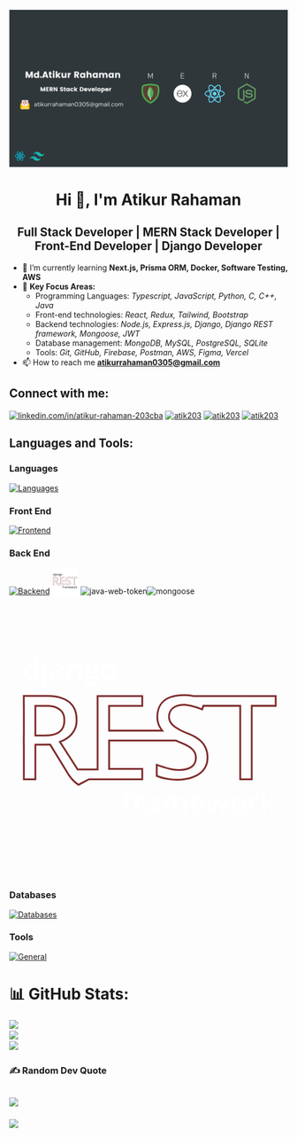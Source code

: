 ![Banner](https://raw.githubusercontent.com/Atik203/Atik203/main/images/github%20cover.png)

<h1 align="center">Hi 👋, I'm Atikur Rahaman</h1>
<h2 align="center">Full Stack Developer | MERN Stack Developer | Front-End Developer | Django Developer </h2>

- 🌱 I’m currently learning **Next.js, Prisma ORM, Docker, Software Testing, AWS**
- 🔭 **Key Focus Areas:**
  - Programming Languages: *Typescript, JavaScript, Python, C, C++, Java*
  - Front-end technologies: *React, Redux, Tailwind, Bootstrap*
  - Backend technologies: *Node.js, Express.js, Django, Django REST framework, Mongoose, JWT*
  - Database management: *MongoDB, MySQL, PostgreSQL, SQLite*
  - Tools: *Git, GitHub, Firebase, Postman, AWS, Figma, Vercel*
- 📫 How to reach me **atikurrahaman0305@gmail.com**


<h2 align="left">Connect with me:</h2>
<p align="left">
<a href="https://www.linkedin.com/in/atikur-rahaman-203cba/" target="blank"><img align="center" src="https://raw.githubusercontent.com/rahuldkjain/github-profile-readme-generator/master/src/images/icons/Social/linked-in-alt.svg" alt="linkedin.com/in/atikur-rahaman-203cba" height="30" width="40" /></a>
<a href="https://www.codechef.com/users/atik203" target="blank"><img align="center" src="https://cdn.codechef.com/images/cc-logo.svg" alt="atik203" height="30" width="40" /></a>
<a href="https://codeforces.com/profile/Atikur_Rahaman" target="blank"><img align="center" src="https://raw.githubusercontent.com/rahuldkjain/github-profile-readme-generator/master/src/images/icons/Social/codeforces.svg" alt="atik203" height="30" width="40" /></a>
<a href="https://www.leetcode.com/atik203" target="blank"><img align="center" src="https://raw.githubusercontent.com/rahuldkjain/github-profile-readme-generator/master/src/images/icons/Social/leet-code.svg" alt="atik203" height="30" width="40" /></a>
</p>


<h2 align="left">Languages and Tools:</h2>
<p align="left">  
<h3 align="left">Languages</h3>

[![Languages](https://skillicons.dev/icons?i=ts,js,py,c,cpp,java)](https://skillicons.dev)
  
<!-- Frontend -->
<h3 align="left">Front End</h3>

[![Frontend](https://skillicons.dev/icons?i=react,redux,tailwind,bootstrap,html,css)](https://skillicons.dev)

<!-- Backend -->
<h3 align="left">Back End</h3>

[![Backend](https://skillicons.dev/icons?i=nodejs,express,django)](https://skillicons.dev) <img style="background-color:white" src="https://raw.githubusercontent.com/devicons/devicon/master/icons/djangorest/djangorest-original-wordmark.svg" width="48" height="48"/>
 <img width="48" height="48" src="https://img.icons8.com/color/48/000000/java-web-token.png" alt="java-web-token"/><img width="48" height="48" src="https://img.icons8.com/color/48/mongoose.png" alt="mongoose"/>
<svg viewBox="0 0 128 128" xmlns="http://www.w3.org/2000/svg">
<path d="m81.067 45.112c-0.09946-8.89e-4 -0.19843-4.58e-4 -0.29674 0.0011-1.5153 0.02396-4.7619 0.01795-7.6695 1.334-2.9076 1.316-5.4641 4.0435-5.4641 9.2476 0 2.1998 0.73464 4.101 1.8867 5.7299h-23.211v-10.511h15.238v-5.3507h-21.365v5.3507h0.0016v10.511h-0.0016v5.351h0.0016v12.456l-3.5798-0.02143-4.9539 0.02278-7.755-12.048c1.8177-0.74956 3.5966-1.8279 4.9658-3.3387 1.4892-1.6432 2.4864-3.7902 2.4864-6.4468v-0.76408c0-3.8875-1.4825-6.6762-3.9001-8.4542-2.4176-1.778-5.7247-2.5638-9.4006-2.6476h-11.8v5.4112h0.030159v12.708h-0.030108v5.0513h0.030108v15.854h6.1256v-15.87l6.1604-0.01736 8.4575 13.759 0.01193 0.016c0.71617 0.94845 2.2048 3.0543 4.6105 4.5709l0.2037 0.12857 4.8617-2.564 3.8936-0.02333h20.944v-5.5609h-15.237v-12.222h30.129c0.01106 0.0052 0.01931 0.0092 0.03119 0.01465 1.8665 0.85339 4.132 1.6256 5.8956 2.7382 1.7636 1.1125 2.9969 2.4888 2.9969 4.6753 0 2.3534-1.0619 3.5857-2.5589 4.3336s-3.4534 0.93306-5.064 0.93306h-0.0028c-3.087 0.01916-6.7181-1.2924-9.8188-2.3278l-0.54844-0.18309v5.8834l0.24384 0.11121c3.0434 1.3874 7.5514 1.9289 10.135 1.8306 1.8531-9.72e-4 5.2375-0.36382 8.225-1.8591 2.9915-1.4972 5.5845-4.2095 5.5845-8.7219 0-3.492-1.3144-5.9958-3.1534-7.7878-1.839-1.7919-4.1825-2.8912-6.2751-3.7065l-8.19e-4 -2.78e-4 -5.42e-4 -2.78e-4c-0.7937-0.30608-2.299-0.9071-3.7957-1.7218-1.4944-0.81348-2.9719-1.8536-3.7103-2.944-0.4595-0.74598-0.74286-1.5768-0.79256-2.3617 0.0044-2.3794 1.1134-3.6626 2.5496-4.4196 1.4391-0.75844 3.2316-0.91934 4.4019-0.83487 2.3554 0.17001 6.4131 1.4988 7.711 2.053l0.4131 0.1763 0.60079-1.7649h16.244v33.667h6.1256v-33.667h11.011v-5.3038h-11.011v-0.0236h-6.1256v0.0236h-21.167c-1.1756-0.28384-2.3573-0.46504-3.5188-0.47548zm-0.0076 0.83324c1.0998 0.0099 2.2408 0.18255 3.3897 0.46355l0.04882 0.01194h22.089v-0.0236h4.4592v0.0236h11.011v3.6373h-11.011v33.667h-4.4592v-33.667h-17.674l-0.50938 1.497c-1.6373-0.6495-5.1548-1.7857-7.5586-1.9592-1.3007-0.09389-3.2078 0.06293-4.8506 0.92872-1.6427 0.86579-2.9953 2.5105-2.9953 5.1701v0.01248l8.19e-4 0.01275c0.05757 0.9537 0.39266 1.914 0.92221 2.7704l0.0043 0.0071 0.0046 0.0068c0.88251 1.3074 2.4554 2.3702 4.0067 3.2147 1.5514 0.84447 3.0889 1.4569 3.8939 1.7674 2.0511 0.79916 4.2887 1.8638 5.9949 3.5264 1.7066 1.6629 2.9017 3.9047 2.9017 7.1911 0 4.1997-2.3126 6.5696-5.1242 7.9768-2.8117 1.4072-6.1217 1.7715-7.8608 1.7715h-0.0081l-0.0079 2.78e-4c-2.3569 0.09074-6.6803-0.44192-9.5207-1.6597v-4.1757c2.9689 1.0013 6.4059 2.2062 9.5395 2.1867 1.6703-1.38e-4 3.7322-0.17082 5.4337-1.0209 1.7024-0.85056 3.0197-2.4597 3.0197-5.0789 0-2.5097-1.4992-4.1903-3.3856-5.3803-1.8864-1.19-4.1886-1.9658-5.9936-2.791-0.0316-0.01445-0.06825-0.03215-0.11012-0.05153l-0.08327-0.03852h-31.147v13.888h15.237v3.8944h-20.114l-4.0998 0.02441-4.6062 2.4292c-2.1169-1.3966-3.4676-3.2698-4.1844-4.2199l-8.681-14.122-7.4585 0.02061v15.868h-4.4592v-15.854h-0.030108v-3.3848h0.030108v-14.375h-0.030108v-3.7447h10.948c3.5677 0.08126 6.7076 0.85422 8.9259 2.4856 2.2183 1.6314 3.5605 4.1028 3.5605 7.7829v0.76408c0 2.4505-0.89759 4.3723-2.2705 5.8872-1.3729 1.5149-3.2316 2.6104-5.1196 3.3248l-0.4798 0.18161c2.8628 4.4171 5.7035 8.8487 8.5524 13.275l5.4069-0.02495 4.4136 0.02631v-14.127h-0.0016v-3.6845h0.0016v-12.178h-0.0016v-3.6842h19.699v3.6842h-15.238v12.178h25.726l-0.55902-0.68108c-1.3488-1.6431-2.1767-3.5777-2.1767-5.8821 0-4.9391 2.2818-7.2701 4.9742-8.4887 2.6924-1.2186 5.8075-1.2354 7.3392-1.2596 0.09212-0.0015 0.18424-0.0019 0.27612-0.0011zm-69.487 4.1665v14.375h5.0564c2.1262 0 4.3615-0.31202 6.1129-1.3668 1.7514-1.0547 2.9736-2.9004 2.9736-5.7199v-0.76408c0-2.8548-1.6037-4.5536-3.3362-5.4513-1.7325-0.89779-3.5777-1.0725-4.3387-1.0725zm0.83324 0.83324h5.6347c0.62035 0 2.4042 0.17503 3.9555 0.9789 1.5513 0.80387 2.8862 2.1587 2.8862 4.7117v0.76408c0 2.5883-1.0288 4.0777-2.5703 5.006s-3.6409 1.2474-5.683 1.2474h-4.2232z" fill="#7f2d2d"/>
<path d="m12.074 28.415a0.13889 0.13889 0 0 0-0.13887 0.13887v2.7444c0 0.14744 0.0092 0.33363 0.02685 0.56092 0.0075 0.09593 0.01505 0.14935 0.02251 0.22838-0.10936-0.12435-0.20838-0.25643-0.3442-0.36102-0.21961-0.17329-0.47933-0.30974-0.77655-0.40984-0.30238-0.10184-0.65005-0.15108-1.0426-0.15108-0.93303 0-1.7021 0.31987-2.2705 0.95259-0.57313 0.63368-0.85006 1.5614-0.85006 2.762 0 1.1879 0.27019 2.1055 0.83026 2.7311a0.13889 0.13889 0 0 0 2.778e-4 2.78e-4c0.5605 0.62095 1.3297 0.93333 2.2705 0.93333 0.40109 0 0.75289-0.04911 1.0557-0.15108a0.13889 0.13889 0 0 0 0.0011-2.77e-4c0.30145-0.10434 0.56336-0.24484 0.78307-0.42259l2.78e-4 -2.78e-4c0.15299-0.12138 0.26388-0.26659 0.38055-0.40848l0.12504 0.74211a0.13889 0.13889 0 0 0 0.13698 0.11582h0.88017a0.13889 0.13889 0 0 0 0.13887-0.13887v-9.7274a0.13889 0.13889 0 0 0-0.13887-0.13887zm4.1147 0.31274c-0.21589 0-0.41232 0.06873-0.56472 0.2037-0.15962 0.14108-0.23082 0.35882-0.23082 0.61652 0 0.25398 0.07168 0.47058 0.22893 0.6149a0.13889 0.13889 0 0 0 0.0016 0.0016c0.15243 0.13508 0.34902 0.20397 0.56499 0.20397 0.20801 0 0.39953-0.0698 0.55061-0.20316 0.16622-0.14284 0.2452-0.36191 0.2452-0.61734 0-0.25872-0.07859-0.47866-0.24656-0.61815-0.1509-0.13266-0.3418-0.20207-0.54926-0.20207zm21.769 2.2974c-0.59268 0-1.1051 0.09405-1.5347 0.28751-0.42877 0.19308-0.76444 0.47963-0.99382 0.85359-0.2301 0.37098-0.34257 0.81766-0.34258 1.3296 0 0.4858 0.12341 0.92213 0.37106 1.2957a0.13889 0.13889 0 0 0 0.0011 0.0016c0.2028 0.29669 0.47137 0.50851 0.77438 0.66833-0.2149 0.14386-0.3997 0.29306-0.5262 0.45595a0.13889 0.13889 0 0 0-5.56e-4 2.78e-4c-0.16273 0.21121-0.24547 0.4645-0.24547 0.74129 0 0.24472 0.0773 0.47133 0.22675 0.66101a0.13889 0.13889 0 0 0 0.0014 0.0016c0.07898 0.097 0.16842 0.18005 0.265 0.25225-0.38353 0.1191-0.72122 0.287-0.96724 0.546a0.13889 0.13889 0 0 0-8.33e-4 8.19e-4c-0.30688 0.32804-0.46436 0.73512-0.46436 1.1951 0 0.6432 0.28692 1.1681 0.8308 1.5225 1.39e-4 1.07e-4 4.16e-4 1.66e-4 5.55e-4 2.77e-4l2.78e-4 2.78e-4c0.54504 0.35884 1.3011 0.52864 2.2629 0.52864 1.2413 0 2.2032-0.20202 2.8846-0.6271 0.68114-0.42491 1.0372-1.064 1.0372-1.8621 0-0.63231-0.23149-1.1422-0.68569-1.4801l-5.55e-4 -2.78e-4c-0.44943-0.3375-1.0807-0.49637-1.8827-0.49637h-1.2678c-0.22012 0-0.40548-0.01637-0.55468-0.04692-0.14441-0.03366-0.24505-0.08412-0.30894-0.14132-0.05428-0.05211-0.0811-0.11287-0.0811-0.21672 0-0.1504 0.04274-0.27318 0.13318-0.38733 0.09282-0.11184 0.23878-0.21972 0.42422-0.32088 0.19554 0.02818 0.38886 0.04692 0.57801 0.04692 0.87126 0 1.5746-0.20668 2.0912-0.63198a0.13889 0.13889 0 0 0 5.56e-4 -2.78e-4c0.5156-0.42886 0.77927-1.022 0.77927-1.7384 0-0.29372-0.04621-0.56556-0.1405-0.81236-0.06238-0.16329-0.15239-0.2906-0.2376-0.42422l1.1224-0.13236a0.13889 0.13889 0 0 0 0.1226-0.13779v-0.66882a0.13889 0.13889 0 0 0-0.13887-0.13887h-2.4566c-0.08928-0.02418-0.18724-0.04484-0.29945-0.06076-0.1231-0.02161-0.25236-0.03644-0.38733-0.04503h-5.55e-4c-0.12977-0.01262-0.25952-0.01926-0.3895-0.01926zm-15.918 0.02496c-0.47536 0-0.92977 0.05777-1.3624 0.17359-0.42747 0.11443-0.80802 0.25274-1.1416 0.41581a0.13889 0.13889 0 0 0-0.06673 0.17902l0.33471 0.78768a0.13889 0.13889 0 0 0 0.18607 0.07188c0.30045-0.1389 0.61842-0.25966 0.95422-0.3621 0.32789-0.10003 0.6729-0.15027 1.0367-0.15027 0.46341 0 0.80166 0.1114 1.0375 0.32115 0.22429 0.19948 0.35396 0.56938 0.35396 1.1403v0.28534l-1.108 0.04475c-1.1777 0.03389-2.0668 0.23306-2.6703 0.62195-0.60223 0.38802-0.9176 0.97021-0.9176 1.6923 0 0.47388 0.10097 0.87788 0.31138 1.201a0.13889 0.13889 0 0 0 8.33e-4 0.0014c0.21148 0.31758 0.50249 0.55755 0.862 0.71309a0.13889 0.13889 0 0 0 5.56e-4 2.77e-4c0.36127 0.1543 0.7703 0.22974 1.2236 0.22974 0.42523 0 0.7877-0.04198 1.0898-0.13046a0.13889 0.13889 0 0 0 0.0011-2.78e-4c0.30308-0.09179 0.5728-0.22642 0.80585-0.40387a0.13889 0.13889 0 0 0 0.0014-0.0011c0.17647-0.13774 0.34084-0.31992 0.5045-0.50477l0.16735 0.80504a0.13889 0.13889 0 0 0 0.13589 0.11066h0.79473a0.13889 0.13889 0 0 0 0.13887-0.13887v-4.6574c0-0.82827-0.21703-1.4606-0.67077-1.8607-0.45151-0.39809-1.1254-0.58506-2.0034-0.58506zm8.3739 0.11555c-0.33637 0-0.65847 0.04584-0.96507 0.13725-0.30676 0.08729-0.58617 0.21871-0.83541 0.39438l-2.78e-4 2.78e-4c-0.18132 0.12485-0.33217 0.28022-0.46789 0.44944l-0.12287-0.73994a0.13889 0.13889 0 0 0-0.13698-0.11609h-0.88017a0.13889 0.13889 0 0 0-0.13887 0.13887v6.8515a0.13889 0.13889 0 0 0 0.13887 0.13887h1.0904a0.13889 0.13889 0 0 0 0.13887-0.13887v-3.5885c0-0.79851 0.15937-1.3899 0.45785-1.7853 0.29105-0.38558 0.79853-0.58886 1.5705-0.58886 0.5416 0 0.91592 0.13351 1.1541 0.38218a0.13889 0.13889 0 0 0 8.34e-4 8.33e-4c0.24335 0.25001 0.37458 0.63619 0.37458 1.1848v4.3949a0.13889 0.13889 0 0 0 0.13887 0.13887h1.0771a0.13889 0.13889 0 0 0 0.13887-0.13887v-4.4635c0-0.90204-0.22654-1.5853-0.70196-2.0156l-2.78e-4 -2.78e-4c-0.47104-0.43024-1.1557-0.63632-2.031-0.63632zm15.529 0.01301c-0.70623 0-1.3248 0.14393-1.8477 0.43642-0.51843 0.2883-0.92067 0.71376-1.1989 1.2651-0.2791 0.54887-0.41554 1.2089-0.41554 1.9754 0 0.57556 0.08047 1.094 0.24438 1.5534a0.13889 0.13889 0 0 0 2.78e-4 0.0011c0.16765 0.45715 0.40313 0.8477 0.7063 1.1669a0.13889 0.13889 0 0 0 5.55e-4 5.42e-4c0.30657 0.31793 0.66998 0.56312 1.0855 0.73262a0.13889 0.13889 0 0 0 0.0016 8.19e-4c0.42039 0.16527 0.88076 0.2471 1.3776 0.2471 0.53086 0 1.0105-0.08154 1.4362-0.2471a0.13889 0.13889 0 0 0 5.56e-4 -2.78e-4c0.42884-0.16935 0.7973-0.41459 1.1004-0.7337 0.30364-0.31966 0.53522-0.71104 0.6941-1.169 0.15924-0.45904 0.23733-0.97709 0.23733-1.5523 0-0.7631-0.14119-1.422-0.42964-1.9711-0.2825-0.55023-0.68628-0.977-1.2038-1.2691l-2.78e-4 -2.78e-4c-0.51348-0.29233-1.1127-0.43644-1.7891-0.43644zm-30.312 0.11229a0.13889 0.13889 0 0 0-0.13887 0.13887v7.9579c0 0.39633-0.08928 0.63821-0.22757 0.7573-0.15579 0.13416-0.35885 0.20397-0.63198 0.20397-0.16857 0-0.31813-0.01202-0.44836-0.03526a0.13889 0.13889 0 0 0-0.0041-8.19e-4c-0.13329-0.01982-0.2645-0.04934-0.39357-0.08897a0.13889 0.13889 0 0 0-0.17956 0.13265v0.84409a0.13889 0.13889 0 0 0 0.09412 0.13128c0.13091 0.0445 0.28194 0.08142 0.45297 0.11148 0.17782 0.03548 0.38059 0.05235 0.61002 0.05235 0.46302 0 0.85469-0.08183 1.1701-0.25469 0.3129-0.17147 0.55085-0.42548 0.70251-0.74997v-2.78e-4c0.15084-0.31864 0.2235-0.69585 0.2235-1.1281v-7.9329a0.13889 0.13889 0 0 0-0.13887-0.13887zm22.288 0.7809c0.49807 0 0.85079 0.12149 1.0855 0.34854a0.13889 0.13889 0 0 0 8.33e-4 8.33e-4c0.23334 0.2221 0.35749 0.56119 0.35749 1.0497 0 0.45389-0.12037 0.77378-0.35098 0.99327-0.22952 0.21846-0.58097 0.33688-1.0798 0.33688-0.48054 0-0.8284-0.11716-1.0684-0.33823-0.23979-0.22087-0.36237-0.53334-0.36237-0.9732 0-0.48413 0.124-0.82643 0.35912-1.0576 0.24112-0.2369 0.58423-0.3602 1.0586-0.3602zm-27.946 0.23435c0.77432 0 1.2668 0.21684 1.5385 0.6366a0.13889 0.13889 0 0 0 5.55e-4 8.33e-4c0.28475 0.43364 0.43696 1.0759 0.43696 1.9307v0.18743c0 0.80301-0.15771 1.3902-0.45053 1.772-0.28682 0.37396-0.77984 0.57068-1.5254 0.57068-0.64244 0-1.0911-0.20747-1.3977-0.62927l-2.777e-4 -5.41e-4 -2.778e-4 -2.78e-4c-0.3046-0.4257-0.46599-1.0455-0.46599-1.8688 0-0.82782 0.16325-1.4656 0.47494-1.9223a0.13889 0.13889 0 0 0 2.777e-4 -5.56e-4c0.30853-0.45595 0.75305-0.67647 1.389-0.67647zm35.944 0.02522c0.48817 0 0.87228 0.10355 1.1636 0.30108 0.2953 0.20021 0.51277 0.48229 0.65748 0.8601a0.13889 0.13889 0 0 0 2.78e-4 5.56e-4c0.14551 0.37592 0.22052 0.82949 0.22052 1.3624 0 0.5372-0.07521 0.99776-0.22106 1.3825-0.14473 0.38178-0.36414 0.66789-0.66399 0.8723a0.13889 0.13889 0 0 0-8.33e-4 5.42e-4c-0.29181 0.20165-0.67054 0.3065-1.1492 0.3065-0.48325 0-0.86447-0.10503-1.156-0.3065-0.29558-0.20426-0.51341-0.49067-0.6583-0.87284-0.14583-0.38469-0.22079-0.84525-0.22079-1.3825 0-0.81383 0.16908-1.4343 0.49148-1.8737l2.78e-4 -2.77e-4c1.15e-4 -1.39e-4 1.25e-4 -4.17e-4 2.78e-4 -5.56e-4 0.32204-0.43241 0.8171-0.64962 1.5363-0.64962zm-22.558 2.5903v0.48714c0 0.64723-0.18846 1.1035-0.56065 1.4121-0.37972 0.31478-0.86612 0.4744-1.481 0.4744-0.39053 0-0.68816-0.08786-0.90838-0.25334-0.21244-0.15963-0.31898-0.39583-0.31898-0.75811 0-0.41227 0.15488-0.70432 0.49013-0.92845 0.3268-0.21848 0.94031-0.36257 1.826-0.39547a0.13889 0.13889 0 0 0 2.78e-4 0zm13.988 3.2264h1.248c0.36148 0 0.66413 0.02513 0.90567 0.07269a0.13889 0.13889 0 0 0 0.0022 2.78e-4c0.23377 0.0422 0.39573 0.1234 0.50152 0.23381 0.10044 0.10887 0.15922 0.2771 0.15922 0.52946 0 0.26513-0.08309 0.47968-0.25822 0.6686a0.13889 0.13889 0 0 0-0.0022 0.0022c-0.16934 0.19048-0.43734 0.34472-0.81453 0.45243a0.13889 0.13889 0 0 0-0.0016 5.41e-4c-0.37108 0.11112-0.85142 0.16925-1.4378 0.16925-0.59369 0-1.0385-0.09793-1.3345-0.27449a0.13889 0.13889 0 0 0-0.0011-5.42e-4c-0.29471-0.17205-0.42367-0.394-0.42367-0.72394 0-0.25778 0.05731-0.46077 0.166-0.62168 0.1148-0.16343 0.2755-0.28721 0.49501-0.37458 0.22094-0.08794 0.48577-0.13399 0.79609-0.13399zm18.12 51.362c-0.50654 0-0.94477 0.08819-1.3101 0.27097-0.36779 0.18401-0.65235 0.4761-0.84355 0.862v2.78e-4l-2.78e-4 2.78e-4c-0.19266 0.38491-0.28372 0.87264-0.28372 1.462v0.35017l-1.1712 0.31599a0.13889 0.13889 0 0 0-0.1028 0.13426v0.49989a0.13889 0.13889 0 0 0 0.13887 0.13887h1.1351v5.9a0.13889 0.13889 0 0 0 0.13887 0.13887h1.0904a0.13889 0.13889 0 0 0 0.13887-0.13887v-5.9h1.654a0.13889 0.13889 0 0 0 0.13887-0.13887v-0.81263a0.13889 0.13889 0 0 0-0.13887-0.13887h-1.654v-0.36129c0-0.52908 0.0987-0.89891 0.26609-1.1151l2.78e-4 -2.77e-4c0.17288-0.22158 0.42938-0.33362 0.81643-0.33362 0.18266 0 0.36037 0.01949 0.53407 0.05886a0.13889 0.13889 0 0 0 0.0035 8.33e-4c0.18445 0.03674 0.34863 0.07763 0.49203 0.12179a0.13889 0.13889 0 0 0 0.17224-0.08734l0.28236-0.81914a0.13889 0.13889 0 0 0-0.08734-0.17685c-0.182-0.06063-0.39104-0.11414-0.62737-0.16084-0.23837-0.04799-0.49928-0.07133-0.78279-0.07133zm61.107 0.06862a0.13889 0.13889 0 0 0-0.13887 0.13887v9.7271a0.13889 0.13889 0 0 0 0.13887 0.13887h1.0839a0.13889 0.13889 0 0 0 0.13887-0.13887v-2.4186l0.71553-0.62493 2.4514 3.1293a0.13889 0.13889 0 0 0 0.10931 0.05316h1.3136a0.13889 0.13889 0 0 0 0.10903-0.22513l-3.0303-3.8293 2.8098-2.8382a0.13889 0.13889 0 0 0-0.0987-0.23652h-1.2808a0.13889 0.13889 0 0 0-0.099 0.0415l-2.3907 2.4254a0.13889 0.13889 0 0 0-2e-3 0.0019c-0.12549 0.13224-0.27804 0.30476-0.45867 0.51861a0.13889 0.13889 0 0 0-1e-3 0.0014c-0.0797 0.09676-0.11961 0.1436-0.182 0.21862 5e-3 -0.09255 8e-3 -0.17016 0.0141-0.27286a0.13889 0.13889 0 0 0 0-2.78e-4c0.0132-0.24341 0.0201-0.44965 0.0201-0.62005v-5.051a0.13889 0.13889 0 0 0-0.13887-0.13887zm-29.917 2.6226c-0.66463 0-1.2529 0.1519-1.7538 0.45812a0.13889 0.13889 0 0 0-5.42e-4 2.78e-4c-0.49581 0.30587-0.88276 0.7455-1.1555 1.3079a0.13889 0.13889 0 0 0 0 2.78e-4c-0.26907 0.55994-0.40143 1.2191-0.40143 1.973 0 0.7718 0.14588 1.4338 0.44402 1.9795 0.29656 0.54282 0.71688 0.96104 1.2523 1.2442a0.13889 0.13889 0 0 0 0.0011 5.55e-4c0.53914 0.27833 1.1668 0.41554 1.8764 0.41554 0.49264 0 0.92149-0.03555 1.2881-0.10877 0.36912-0.07284 0.7395-0.18848 1.111-0.3461a0.13889 0.13889 0 0 0 0.08463-0.12802v-0.91244a0.13889 0.13889 0 0 0-0.19149-0.12857c-0.37029 0.15163-0.72658 0.26584-1.0684 0.34312-0.33767 0.07633-0.73039 0.11528-1.1777 0.11528-0.71364 0-1.2429-0.1984-1.6209-0.58913-0.3527-0.36458-0.54522-0.8966-0.57991-1.6025h4.8212a0.13889 0.13889 0 0 0 0.13887-0.13887v-0.64392c0-0.63826-0.1194-1.2028-0.36265-1.6876v5.56e-4c-0.24302-0.48881-0.59853-0.87391-1.0586-1.1454-0.46229-0.2728-1.0142-0.40686-1.6467-0.40686zm18.799 0c-0.70623 0-1.325 0.14392-1.848 0.43642-0.51846 0.28828-0.92063 0.71369-1.1989 1.2651-0.27911 0.54889-0.41554 1.2092-0.41554 1.9757 0 0.57561 0.0808 1.094 0.24466 1.5534a0.13889 0.13889 0 0 0 2.8e-4 0.0011c0.16765 0.45715 0.40313 0.84743 0.7063 1.1666a0.13889 0.13889 0 0 0 5.6e-4 8.33e-4c0.3066 0.31796 0.67002 0.56286 1.0855 0.73234a0.13889 0.13889 0 0 0 2e-3 5.55e-4c0.42037 0.16527 0.88049 0.24737 1.3774 0.24737 0.53085 0 1.0105-0.08153 1.4362-0.2471a0.13889 0.13889 0 0 0 5.6e-4 -2.78e-4c0.42877-0.16933 0.79751-0.41453 1.1007-0.7337 0.30367-0.31969 0.53497-0.71109 0.69383-1.169 0.15923-0.45899 0.23761-0.97677 0.23761-1.552 0-0.76313-0.14149-1.422-0.42992-1.9711-0.28248-0.5502-0.68599-0.97699-1.2035-1.2691l-2.8e-4 -2.78e-4c-0.51351-0.29231-1.1128-0.43669-1.7891-0.43669zm-39.097 0.01248c-0.47536 0-0.93002 0.05777-1.3627 0.17359-0.42747 0.11443-0.80802 0.25247-1.1416 0.41554a0.13889 0.13889 0 0 0-0.06672 0.17929l0.33498 0.78768a0.13889 0.13889 0 0 0 0.18607 0.07161c0.30048-0.13891 0.61816-0.25967 0.95394-0.3621 0.32787-0.10002 0.67317-0.15027 1.0369-0.15027 0.46341 0 0.80166 0.11167 1.0375 0.32142 0.22429 0.19948 0.35397 0.56938 0.35397 1.1403v0.28534l-1.1083 0.04476 0.0016-2.78e-4c-1.1786 0.03374-2.0681 0.23314-2.672 0.62222-0.60223 0.38802-0.9176 0.96994-0.9176 1.692 0 0.47393 0.10128 0.87793 0.31165 1.201a0.13889 0.13889 0 0 0 8.33e-4 0.0014c0.21145 0.31754 0.50219 0.55754 0.86172 0.71309a0.13889 0.13889 0 0 0 5.56e-4 2.78e-4c0.36127 0.15429 0.7703 0.23001 1.2236 0.23001 0.42523 0 0.7877-0.04225 1.0898-0.13074a0.13889 0.13889 0 0 0 0.0011-2.77e-4c0.30308-0.09179 0.5728-0.22642 0.80585-0.40387a0.13889 0.13889 0 0 0 0.0014-8.33e-4c0.17658-0.13782 0.34103-0.32032 0.50478-0.50532l0.16708 0.80531a0.13889 0.13889 0 0 0 0.13589 0.11067h0.79473a0.13889 0.13889 0 0 0 0.13887-0.13887v-4.6574c0-0.82828-0.21703-1.4606-0.67077-1.8607-0.45149-0.39807-1.1251-0.58479-2.0031-0.58479zm-5.1622 0.11555c-0.35845 0-0.68979 0.06604-0.9892 0.19963a0.13889 0.13889 0 0 0-5.56e-4 2.78e-4c-0.29022 0.13154-0.54777 0.31009-0.7695 0.53407-1.39e-4 1.38e-4 -1.18e-4 4.16e-4 -2.78e-4 5.55e-4 -0.14654 0.14535-0.25797 0.31747-0.37594 0.48443l-0.09059-0.96805a0.13889 0.13889 0 0 0-0.13833-0.12585h-0.90621a0.13889 0.13889 0 0 0-0.13887 0.13887v6.8515a0.13889 0.13889 0 0 0 0.13887 0.13887h1.0966a0.13889 0.13889 0 0 0 0.13887-0.13887v-3.6758c0-0.3399 0.05268-0.64337 0.15542-0.91326a0.13889 0.13889 0 0 0 0-5.56e-4c0.10379-0.27662 0.24521-0.50788 0.42422-0.69762a0.13889 0.13889 0 0 0 0.0011-0.0011c0.18018-0.19489 0.38616-0.34086 0.62222-0.44158a0.13889 0.13889 0 0 0 8.34e-4 -2.78e-4c0.24096-0.10496 0.49476-0.15732 0.7657-0.15732 0.12086 0 0.25148 8e-3 0.3914 0.02414 0.13965 0.01611 0.26508 0.03815 0.37648 0.06564a0.13889 0.13889 0 0 0 0.17088-0.11528l0.13806-0.96262a0.13889 0.13889 0 0 0-0.10985-0.15596c-0.12934-0.02638-0.2747-0.04573-0.43642-0.05859h-8.34e-4c-0.16076-0.01687-0.31561-0.02522-0.46409-0.02522zm13.272 0c-0.31907 0-0.6223 0.04333-0.90784 0.13101-0.28562 0.08769-0.54574 0.21788-0.77764 0.39004-0.16471 0.12228-0.30261 0.27212-0.42774 0.43425l-0.12097-0.7147a0.13889 0.13889 0 0 0-0.13698-0.11555h-0.8799a0.13889 0.13889 0 0 0-0.13887 0.13887v6.8515a0.13889 0.13889 0 0 0 0.13887 0.13887h1.0901a0.13889 0.13889 0 0 0 0.13887-0.13887v-3.6259c0-0.52632 0.0626-0.96328 0.18254-1.3101l2.78e-4 -2.77e-4c5.2e-5 -1.39e-4 -5.3e-5 -4.17e-4 0-5.56e-4 0.12312-0.34718 0.31326-0.59692 0.57502-0.76679 0.25969-0.16853 0.61445-0.25876 1.0736-0.25876 0.32002 0 0.57323 0.05948 0.76543 0.16925a0.13889 0.13889 0 0 0 0.0027 0.0014c0.19697 0.1066 0.33968 0.26284 0.43832 0.48443a0.13889 0.13889 0 0 0 8.19e-4 0.0019c0.10267 0.22175 0.15813 0.5102 0.15813 0.86688v4.4385a0.13889 0.13889 0 0 0 0.13887 0.13887h1.0836a0.13889 0.13889 0 0 0 0.13887-0.13887v-3.8323c0-0.72645 0.15384-1.2565 0.44103-1.6057 0.28338-0.34465 0.73944-0.5243 1.4102-0.5243 0.46867 0 0.79361 0.12717 1.0128 0.37241a0.13889 0.13889 0 0 0 0.0016 0.0016c0.22243 0.24091 0.3442 0.61672 0.3442 1.1498v4.4385a0.13889 0.13889 0 0 0 0.13887 0.13887h1.0771a0.13889 0.13889 0 0 0 0.13887-0.13887v-4.4885c0-0.89208-0.20648-1.5657-0.64582-1.9933l-2.71e-4 -2.78e-4c-0.43529-0.42765-1.0745-0.63334-1.89-0.63334-0.50846 0-0.9809 0.10204-1.4115 0.30677-1.8e-4 8.7e-5 -3.61e-4 1.25e-4 -5.41e-4 2.78e-4 -1.81e-4 8.6e-5 -3.61e-4 1.27e-4 -5.42e-4 2.77e-4 -0.38647 0.18024-0.69141 0.4626-0.93225 0.81317-0.1809-0.34724-0.43438-0.63117-0.78334-0.811-0.39277-0.20879-0.87329-0.30948-1.4365-0.30948zm39.352 0c-0.35845 0-0.68979 0.06604-0.98921 0.19963a0.13889 0.13889 0 0 0-5.5e-4 2.78e-4c-0.29022 0.13154-0.54777 0.31009-0.76951 0.53407-1.3e-4 1.38e-4 -1.1e-4 4.16e-4 -2.7e-4 5.55e-4 -0.14644 0.14524-0.25794 0.31729-0.37594 0.48416l-0.0906-0.96778a0.13889 0.13889 0 0 0-0.13833-0.12585h-0.90648a0.13889 0.13889 0 0 0-0.13888 0.13887v6.8515a0.13889 0.13889 0 0 0 0.13888 0.13887h1.0969a0.13889 0.13889 0 0 0 0.13888-0.13887v-3.6758c0-0.3399 0.0527-0.64337 0.15542-0.91326a0.13889 0.13889 0 0 0 0-5.56e-4c0.10382-0.27669 0.24498-0.50793 0.42394-0.69762a0.13889 0.13889 0 0 0 1e-3 -0.0011c0.18014-0.19484 0.38641-0.34085 0.6225-0.44158a0.13889 0.13889 0 0 0 8.3e-4 -2.78e-4c0.24096-0.10496 0.49476-0.15732 0.7657-0.15732 0.12087 0 0.25119 8e-3 0.39113 0.02414 0.13968 0.01611 0.26541 0.03816 0.37675 0.06564a0.13889 0.13889 0 0 0 0.17088-0.11528l0.13806-0.96262a0.13889 0.13889 0 0 0-0.10985-0.15596c-0.12934-0.02638-0.2747-0.04573-0.43642-0.05859h-8.4e-4c-0.16075-0.01687-0.31561-0.02522-0.46409-0.02522zm-22.946 0.12531a0.13889 0.13889 0 0 0-0.13345 0.17739l1.9836 6.8515a0.13889 0.13889 0 0 0 0.13345 0.10036h1.2282a0.13889 0.13889 0 0 0 0.13155-0.09439l1.3391-3.9671 2.78e-4 -8.34e-4c0.06215-0.17329 0.11762-0.3447 0.16654-0.514a0.13889 0.13889 0 0 0 2.77e-4 -0.0011c0.0481-0.17064 0.09179-0.33272 0.13128-0.48714l8.34e-4 -0.0035c0.02952-0.10408 0.05195-0.19506 0.07567-0.28833 0.02464 0.093 0.0489 0.18354 0.07568 0.28833a0.13889 0.13889 0 0 0 0.0014 0.0046c0.04377 0.14999 0.08968 0.30815 0.13779 0.47467a0.13889 0.13889 0 0 0 0.0014 0.0041c0.05266 0.16291 0.10731 0.32997 0.16437 0.50125l1.2805 3.9872a0.13889 0.13889 0 0 0 0.13209 0.09629h1.2675a0.13889 0.13889 0 0 0 0.13345-0.10009l1.9901-6.8515a0.13889 0.13889 0 0 0-0.13345-0.17766h-1.1099a0.13889 0.13889 0 0 0-0.13372 0.10171l-1.0508 3.7821a0.13889 0.13889 0 0 0-2.78e-4 8.33e-4c-0.07014 0.2587-0.13819 0.51335-0.20397 0.76381a0.13889 0.13889 0 0 0-5.55e-4 0.0022c-0.05947 0.24259-0.1123 0.46356-0.15949 0.66725-0.05247-0.20356-0.11106-0.41305-0.1763-0.62846l-8.33e-4 -0.0024c-0.06148-0.21724-0.12525-0.4264-0.19122-0.62737l-2.78e-4 -8.34e-4 -1.2805-3.9628a0.13889 0.13889 0 0 0-0.13209-0.09602h-1.1755a0.13889 0.13889 0 0 0-0.13182 0.09493l-1.3266 3.9696a0.13889 0.13889 0 0 0 0 2.78e-4c-0.04877 0.14769-0.09759 0.30563-0.1462 0.47385-0.04847 0.16362-0.09478 0.32932-0.13887 0.49718a0.13889 0.13889 0 0 0-8.19e-4 0.0027c-0.02731 0.11264-0.05189 0.21576-0.07703 0.32033-0.0031-0.01378-0.0039-0.02289-0.0071-0.03689-0.04421-0.21845-0.09917-0.44869-0.16491-0.69084l-8.19e-4 -0.0027c-0.06138-0.2461-0.12682-0.49406-0.19692-0.74428l-2.78e-4 -5.55e-4 -1.0375-3.7816a0.13889 0.13889 0 0 0-0.13399-0.10199zm-4.2308 0.87447c0.3919 0 0.69955 0.08302 0.93442 0.2395a0.13889 0.13889 0 0 0 0.0014 8.33e-4c0.23887 0.15536 0.41419 0.37126 0.5319 0.66101a0.13889 0.13889 0 0 0 8.19e-4 0.0022c0.10722 0.25173 0.16208 0.5501 0.17929 0.8818h-3.4835c0.07975-0.54457 0.2531-0.97984 0.54383-1.2846 0.31904-0.33441 0.73835-0.5007 1.2919-0.5007zm18.786 0.02523c0.48817 0 0.87197 0.10352 1.1633 0.30108 0.2953 0.20021 0.51277 0.48229 0.65748 0.8601a0.13889 0.13889 0 0 0 2.8e-4 2.78e-4c0.14551 0.37591 0.22052 0.82976 0.22052 1.3627 0 0.53721-0.0752 0.99747-0.22106 1.3822-0.14473 0.38178-0.36415 0.66762-0.66399 0.87203a0.13889 0.13889 0 0 0-8.4e-4 5.56e-4c-0.29185 0.20168-0.67058 0.30704-1.1492 0.30704-0.4832 0-0.86414-0.10552-1.1558-0.30704-0.29561-0.20428-0.5137-0.49045-0.65857-0.87258-0.14584-0.38471-0.22078-0.84498-0.22078-1.3822 0-0.81383 0.16907-1.4343 0.49148-1.8737l2.8e-4 -2.78e-4c1.1e-4 -1.38e-4 1.3e-4 -4.16e-4 2.8e-4 -5.55e-4 0.32201-0.43239 0.81737-0.64962 1.5366-0.64961zm-37.751 2.7311v0.48687c0 0.64723-0.18846 1.1035-0.56065 1.4121-0.37972 0.31478-0.86612 0.4744-1.481 0.4744-0.39053 0-0.68785-0.08783-0.9081-0.25334-0.21248-0.15966-0.31925-0.39563-0.31925-0.75784 0-0.41227 0.15488-0.7046 0.49013-0.92872 0.3268-0.21848 0.94031-0.3623 1.826-0.3952a0.13889 0.13889 0 0 0 2.77e-4 -2.78e-4z" fill="#FFFF"/>
</svg>
<!-- Databases -->
<h3 align="left">Databases</h3>

[![Databases](https://skillicons.dev/icons?i=mongodb,mysql,postgres,sqlite)](https://skillicons.dev)

<!-- General -->
<h3 align="left">Tools</h3>

[![General](https://skillicons.dev/icons?i=aws,postman,git,figma,firebase,vscode,vite,vercel,npm,yarn)](https://skillicons.dev)
</p>




# 📊 GitHub Stats:
![](https://github-readme-stats.vercel.app/api?username=atik203&theme=radical&hide_border=false&include_all_commits=false&count_private=false)<br/>
![](https://github-readme-streak-stats.herokuapp.com/?user=atik203&theme=radical&hide_border=false)<br/>
![](https://github-readme-stats.vercel.app/api/top-langs/?username=atik203&theme=radical&hide_border=false&include_all_commits=false&count_private=false&layout=compact)

### ✍️ Random Dev Quote
![](https://quotes-github-readme.vercel.app/api?type=horizontal&theme=radical)
---
[![](https://visitcount.itsvg.in/api?id=atik203&icon=0&color=4)](https://visitcount.itsvg.in)
